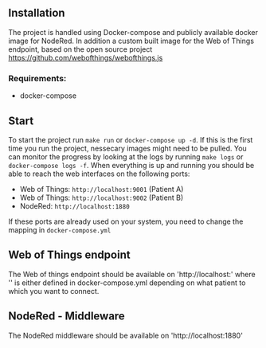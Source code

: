 
  ## Installation
  The project is handled using Docker-compose and publicly available docker image for NodeRed. In addition a custom built image for the Web of Things endpoint, based on the open source project https://github.com/webofthings/webofthings.js

  ### Requirements:
  * docker-compose

  ## Start
  To start the project run ``make run`` or ``docker-compose up -d``.
  If this is the first time you run the project, nessecary images might need to be pulled. You can monitor the progress by looking at the logs by running ``make logs`` or ``docker-compose logs -f``.
  When everything is up and running you should be able to reach the web interfaces on the following ports:
  * Web of Things: ``http://localhost:9001`` (Patient A)
  * Web of Things: ``http://localhost:9002`` (Patient B)
  * NodeRed: ``http://localhost:1880``

  If these ports are already used on your system, you need to change the mapping in ``docker-compose.yml``
  
  ## Web of Things endpoint
  The Web of things endpoint should be available on 'http://localhost:<PORT>' where '<PORT>' is either defined in docker-compose.yml depending on what patient to which you want to connect.
  
  ## NodeRed - Middleware
  The NodeRed middleware should be available on 'http://localhost:1880'